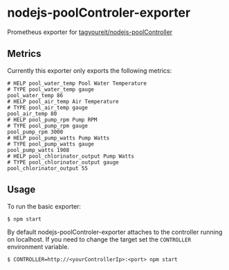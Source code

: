 # nodejs-poolControler-exporter

Prometheus exporter for [tagyoureit/nodejs-poolController](https://github.com/tagyoureit/nodejs-poolController)

## Metrics

Currently this exporter only exports the following metrics:

```
# HELP pool_water_temp Pool Water Temperature
# TYPE pool_water_temp gauge
pool_water_temp 86
# HELP pool_air_temp Air Temperature
# TYPE pool_air_temp gauge
pool_air_temp 80
# HELP pool_pump_rpm Pump RPM
# TYPE pool_pump_rpm gauge
pool_pump_rpm 3000
# HELP pool_pump_watts Pump Watts
# TYPE pool_pump_watts gauge
pool_pump_watts 1908
# HELP pool_chlorinator_output Pump Watts
# TYPE pool_chlorinator_output gauge
pool_chlorinator_output 55
```

## Usage

To run the basic exporter:

```
$ npm start
```

By default nodejs-poolControler-exporter attaches to the controller running on localhost. If you need to change the target set the `CONTROLLER` environment variable.

```
$ CONTROLLER=http://<yourControllerIp>:<port> npm start
```
